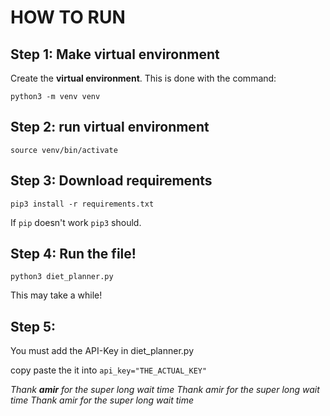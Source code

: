 # HOW TO RUN

## Step 1: Make virtual environment
Create the **virtual environment**. This is done with the command:
```python3
python3 -m venv venv
```

## Step 2: run virtual environment
```python3
source venv/bin/activate
```

## Step 3: Download requirements
```python3
pip3 install -r requirements.txt
```
If ```pip``` doesn't work ```pip3``` should.

## Step 4: Run the file!
```python3
python3 diet_planner.py
```
This may take a while!

## Step 5:
You must add the API-Key in diet_planner.py

copy paste the it into ```api_key="THE_ACTUAL_KEY"```

*Thank **amir** for the super long wait time*
*Thank amir for the super long wait time*
*Thank amir for the super long wait time*

